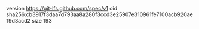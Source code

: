 version https://git-lfs.github.com/spec/v1
oid sha256:cb3917f3daa7d793aa8a280f3ccd3e25907e310961fe7100acb920ae19d3acd2
size 193
